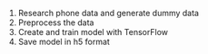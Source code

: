 1. Research phone data and generate dummy data
2. Preprocess the data
3. Create and train model with TensorFlow
4. Save model in h5 format
